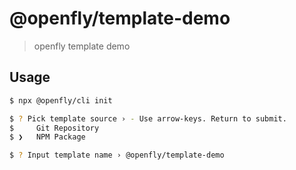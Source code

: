 # @openfly/template-demo

> openfly template demo

## Usage

```sh
$ npx @openfly/cli init

$ ? Pick template source › - Use arrow-keys. Return to submit.
$     Git Repository
$ ❯   NPM Package

$ ? Input template name › @openfly/template-demo
```
